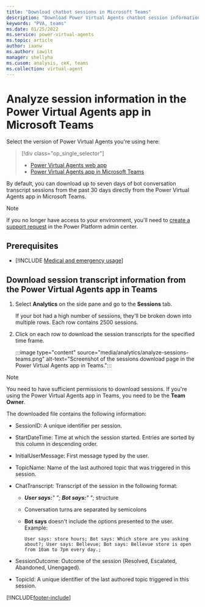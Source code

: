 ```yaml
---
title: "Download chatbot sessions in Microsoft Teams"
description: "Download Power Virtual Agents chatbot session information from the last 30 days in the app in Microsoft Teams."
keywords: "PVA, teams"
ms.date: 01/25/2022
ms.service: power-virtual-agents
ms.topic: article
author: iaanw
ms.author: iawilt
manager: shellyha
ms.cusom: analysis, ceX, teams
ms.collection: virtual-agent
---
```


# Analyze session information in the Power Virtual Agents app in Microsoft Teams

Select the version of Power Virtual Agents you're using here:

> [!div class="op_single_selector"]
>
> - [Power Virtual Agents web app](../analytics-sessions.md)
> - [Power Virtual Agents app in Microsoft Teams](analytics-sessions-teams.md)

By default, you can download up to seven days of bot conversation transcript sessions from the past 30 days directly from the Power Virtual Agents app in Microsoft Teams.

>[!NOTE]
>If you no longer have access to your environment, you'll need to [create a support request](https://admin.powerplatform.microsoft.com/support) in the Power Platform admin center.

## Prerequisites

- [!INCLUDE [Medical and emergency usage](includes/pva-usage-limitations-teams.md)]

## Download session transcript information from the Power Virtual Agents app in Teams

1. Select **Analytics** on the side pane and go to the **Sessions** tab.

    If your bot had a high number of sessions, they'll be broken down into multiple rows. Each row contains 2500 sessions.

1. Click on each row to download the session transcripts for the specified time frame.

    :::image type="content" source="media/analytics/analyze-sessions-teams.png" alt-text="Screenshot of the sessions download page in the Power Virtual Agents app in Teams.":::

>[!NOTE]
>You need to have sufficient permissions to download sessions. If you're using the Power Virtual Agents app in Teams, you need to be the **Team Owner**.

The downloaded file contains the following information:

- SessionID: A unique identifier per session.

- StartDateTime: Time at which the session started. Entries are sorted by this column in descending order.

- InitialUserMessage: First message typed by the user.

- TopicName: Name of the last authored topic that was triggered in this session.

- ChatTranscript: Transcript of the session in the following format:
  - ***User says:**" "; **Bot says:**" ";* structure
  - Conversation turns are separated by semicolons
  - **Bot says** doesn't include the options presented to the user.  
    Example:

    ```text
    User says: store hours; Bot says: Which store are you asking about?; User says: Bellevue; Bot says: Bellevue store is open from 10am to 7pm every day.;
    ```

- SessionOutcome: Outcome of the session (Resolved, Escalated, Abandoned, Unengaged).

- TopicId: A unique identifier of the last authored topic triggered in this session.

[!INCLUDE[footer-include](../includes/footer-banner.md)]

